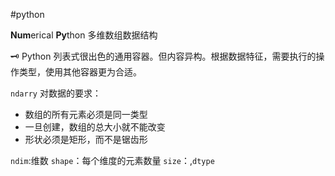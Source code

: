 #python 

**Num**erical **Py**thon
多维数组数据结构

🗝️ Python 列表式很出色的通用容器。但内容异构。根据数据特征，需要执行的操作类型，使用其他容器更为合适。


`ndarry` 对数据的要求：
- 数组的所有元素必须是同一类型
- 一旦创建，数组的总大小就不能改变
- 形状必须是矩形，而不是锯齿形

`ndim`:维数
`shape`：每个维度的元素数量
`size`：,`dtype`
